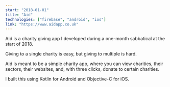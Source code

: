 ```yaml
---
start: "2018-01-01"
title: "Aid"
technologies: ["firebase", "android", "ios"]
link: "https://www.aidapp.co.uk"
---
```

Aid is a charity giving app I developed during a one-month sabbatical at the start of 2018. 

Giving to a single charity is easy, but giving to multiple is hard. 

Aid is meant to be a simple charity app, where you can view charities, their sectors, their websites, and, with three clicks, donate to certain charities.

I built this using Kotlin for Android and Objective-C for iOS.
